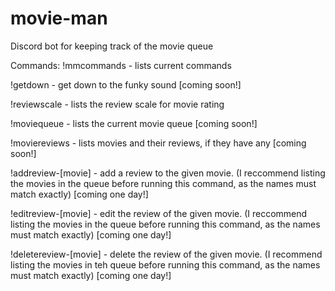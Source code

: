 # movie-man
Discord bot for keeping track of the movie queue

Commands:
!mmcommands - lists current commands

!getdown - get down to the funky sound [coming soon!]

!reviewscale - lists the review scale for movie rating

!moviequeue - lists the current movie queue [coming soon!]

!moviereviews - lists movies and their reviews, if they have any [coming soon!]

!addreview-[movie] - add a review to the given movie. (I reccommend listing the movies in the queue before running this command, as the names must match exactly) [coming one day!]

!editreview-[movie] - edit the review of the given movie. (I reccommend listing the movies in the queue before running this command, as the names must match exactly) [coming one day!]

!deletereview-[movie] - delete the review of the given movie. (I recommend listing the movies in teh queue before running this command, as the names must match exactly) [coming one day!]
